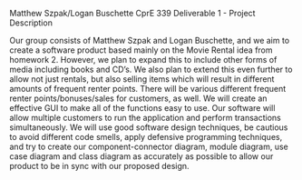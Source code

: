Matthew Szpak/Logan Buschette
CprE 339
Deliverable 1 - Project Description

Our group consists of Matthew Szpak and Logan Buschette, and we aim to create a software product based mainly on the Movie Rental idea from homework 2. However, we plan to expand this to include other forms of media including books and CD’s.  We also plan to extend this even further to allow not just rentals, but also selling items which will result in different amounts of frequent renter points. There will be various different frequent renter points/bonuses/sales for customers, as well. We will create an effective GUI to make all of the functions easy to use.  Our software will allow multiple customers to run the application and perform transactions simultaneously.  We will use good software design techniques, be cautious to avoid different code smells, apply defensive programming techniques, and try to create our component-connector diagram, module diagram, use case diagram and class diagram as accurately as possible to allow our product to be in sync with our proposed design.
